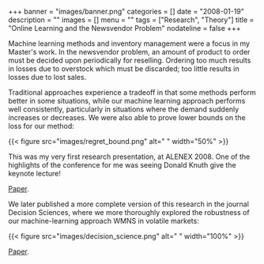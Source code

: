 +++
banner = "images/banner.png"
categories = []
date = "2008-01-19"
description = ""
images = []
menu = ""
tags = ["Research", "Theory"]
title = "Online Learning and the Newsvendor Problem"
nodateline = false 
+++


Machine learning methods and inventory management were a focus in my Master's work. In the newsvendor problem, an amount of product to order must be decided upon periodically for reselling. Ordering too much results in losses due to overstock which must be discarded; too little results in losses due to lost sales. 

Traditional approaches experience a tradeoff in that some methods perform better in some situations, while our machine learning approach performs well consistently, particularly in situations where the demand suddenly increases or decreases. We were also able to prove lower bounds on the loss for our method:


{{< figure src="images/regret_bound.png" alt=" " width="50%" >}}

This was my very first research presentation, at ALENEX 2008. One of the highlights of the conference for me was seeing Donald Knuth give the keynote lecture!

[Paper](http://epubs.siam.org/doi/abs/10.1137/1.9781611972887.5).

We later published a more complete version of this research in the journal
Decision Sciences, where we more thoroughly explored the robustness of our machine-learning approach WMNS in volatile markets:

{{< figure src="images/decision_science.png" alt=" " width="100%" >}}

[Paper](https://onlinelibrary.wiley.com/doi/pdf/10.1111/deci.12187).
